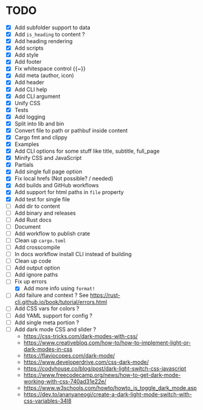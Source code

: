 # TODO

- [x] Add subfolder support to data
- [x] Add `is_heading` to content ?
- [x] Add heading rendering
- [x] Add scripts
- [x] Add style
- [x] Add footer
- [x] Fix whitespace control {{~}}
- [x] Add meta (author, icon)
- [x] Add header 
- [x] Add CLI help
- [x] Add CLI argument
- [x] Unify CSS
- [x] Tests
- [x] Add logging
- [x] Split into lib and bin
- [x] Convert file to path or pathbuf inside content
- [x] Cargo fmt and clippy
- [x] Examples
- [x] Add CLI options for some stuff like title, subtitle, full_page
- [x] Minify CSS and JavaScript
- [x] Partials 
- [x] Add single full page option 
- [X] Fix local hrefs (Not possible? / needed)
- [x] Add builds and GitHub workflows
- [x] Add support for html paths in `file` property
- [x] Add test for single file
- [ ] Add dir to content
- [ ] Add binary and releases
- [ ] Add Rust docs
- [ ] Document
- [ ] Add workflow to publish crate
- [ ] Clean up `cargo.toml`
- [ ] Add crosscompile
- [ ] In docs workflow install CLI instead of building
- [ ] Clean up code
- [ ] Add output option 
- [ ] Add ignore paths
- [ ] Fix up errors
  - [x] Add more info using `format!`
- [ ] Add failure and context ? See https://rust-cli.github.io/book/tutorial/errors.html
- [ ] Add CSS vars for colors ?
- [ ] Add YAML support for config ?
- [ ] Add single meta portion ?
- [ ] Add dark mode CSS and slider ?
  - https://css-tricks.com/dark-modes-with-css/
  - https://www.creativebloq.com/how-to/how-to-implement-light-or-dark-modes-in-css
  - https://flaviocopes.com/dark-mode/
  - https://www.developerdrive.com/css-dark-mode/
  - https://codyhouse.co/blog/post/dark-light-switch-css-javascript
  - https://www.freecodecamp.org/news/how-to-get-dark-mode-working-with-css-740ad31e22e/
  - https://www.w3schools.com/howto/howto_js_toggle_dark_mode.asp
  - https://dev.to/ananyaneogi/create-a-dark-light-mode-switch-with-css-variables-34l8

